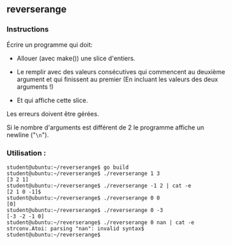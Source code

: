 ## reverserange

### Instructions

Écrire un programme qui doit:

- Allouer (avec make()) une slice d'entiers.

- Le remplir avec des valeurs consécutives qui commencent au deuxième argument et qui finissent au premier (En incluant les valeurs des deux arguments !)

- Et qui affiche cette slice.

Les erreurs doivent être gérées.

Si le nombre d'arguments est différent de 2 le programme affiche un newline ("`\n`").

### Utilisation :

```console
student@ubuntu:~/reverserange$ go build
student@ubuntu:~/reverserange$ ./reverserange 1 3
[3 2 1]
student@ubuntu:~/reverserange$ ./reverserange -1 2 | cat -e
[2 1 0 -1]$
student@ubuntu:~/reverserange$ ./reverserange 0 0
[0]
student@ubuntu:~/reverserange$ ./reverserange 0 -3
[-3 -2 -1 0]
student@ubuntu:~/reverserange$ ./reverserange 0 nan | cat -e
strconv.Atoi: parsing "nan": invalid syntax$
student@ubuntu:~/reverserange$
```
